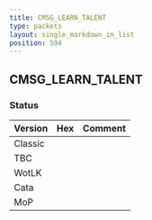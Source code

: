 ```yaml
---
title: CMSG_LEARN_TALENT
type: packets
layout: single_markdown_in_list
position: 594
---
```


## CMSG_LEARN_TALENT

### Status

Version | Hex | Comment
---------- | ---------- | ---------- 
Classic |  |  
TBC |  |  
WotLK |  |  
Cata |  |  
MoP |  |  